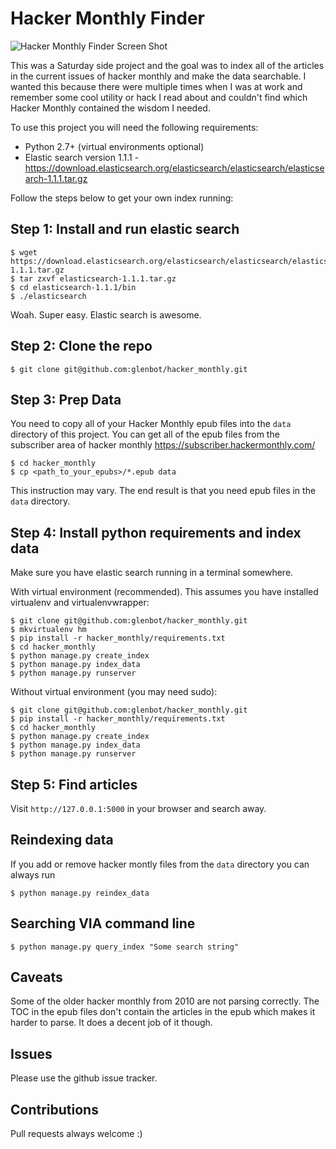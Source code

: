 # Hacker Monthly Finder

![Hacker Monthly Finder Screen Shot](http://i.imgur.com/t4uUEWw.png)

This was a Saturday side project and the goal was to index all of the articles in the current issues of hacker monthly and make the data searchable. I wanted this because there were multiple times when I was at work and remember some cool utility or hack I read about and couldn't find which Hacker Monthly contained the wisdom I needed.

To use this project you will need the following requirements:

* Python 2.7+ (virtual environments optional)
* Elastic search version 1.1.1 - https://download.elasticsearch.org/elasticsearch/elasticsearch/elasticsearch-1.1.1.tar.gz

Follow the steps below to get your own index running:

## Step 1: Install and run elastic search

    $ wget https://download.elasticsearch.org/elasticsearch/elasticsearch/elasticsearch-1.1.1.tar.gz
    $ tar zxvf elasticsearch-1.1.1.tar.gz
    $ cd elasticsearch-1.1.1/bin
    $ ./elasticsearch

Woah. Super easy. Elastic search is awesome.

## Step 2: Clone the repo

    $ git clone git@github.com:glenbot/hacker_monthly.git

## Step 3: Prep Data

You need to copy all of your Hacker Monthly epub files into the `data` directory of this project. You can get all of the epub files from the subscriber area of hacker monthly https://subscriber.hackermonthly.com/

    $ cd hacker_monthly
    $ cp <path_to_your_epubs>/*.epub data

This instruction may vary. The end result is that you need epub files in the `data` directory.

## Step 4: Install python requirements and index data

Make sure you have elastic search running in a terminal somewhere.

With virtual environment (recommended). This assumes you have installed virtualenv and virtualenvwrapper:

    $ git clone git@github.com:glenbot/hacker_monthly.git
    $ mkvirtualenv hm
    $ pip install -r hacker_monthly/requirements.txt
    $ cd hacker_monthly
    $ python manage.py create_index
    $ python manage.py index_data
    $ python manage.py runserver

Without virtual environment (you may need sudo):

    $ git clone git@github.com:glenbot/hacker_monthly.git
    $ pip install -r hacker_monthly/requirements.txt
    $ cd hacker_monthly
    $ python manage.py create_index
    $ python manage.py index_data
    $ python manage.py runserver

## Step 5: Find articles

Visit `http://127.0.0.1:5000` in your browser and search away.

## Reindexing data

If you add or remove hacker montly files from the `data` directory you can always run

    $ python manage.py reindex_data

## Searching VIA command line

    $ python manage.py query_index "Some search string"

## Caveats

Some of the older hacker monthly from 2010 are not parsing correctly. The TOC in the epub files don't contain the articles in the epub which makes it harder to parse. It does a decent job of it though.

## Issues

Please use the github issue tracker.

## Contributions

Pull requests always welcome :)
